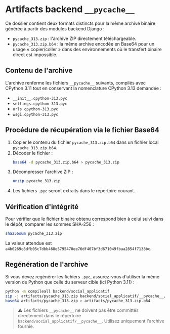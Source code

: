 # Artifacts backend `__pycache__`

Ce dossier contient deux formats distincts pour la même archive binaire générée à partir des modules backend Django :

- `pycache_313.zip` : l'archive ZIP directement téléchargeable.
- `pycache_313.zip.b64` : la même archive encodée en Base64 pour un usage « copier/coller » dans des environnements où le transfert binaire direct est impossible.

## Contenu de l'archive

L'archive renferme les fichiers `__pycache__` suivants, compilés avec CPython 3.11 tout en conservant la nomenclature CPython 3.13 demandée :

- `__init__.cpython-313.pyc`
- `settings.cpython-313.pyc`
- `urls.cpython-313.pyc`
- `wsgi.cpython-313.pyc`

## Procédure de récupération via le fichier Base64

1. Copier le contenu du fichier `pycache_313.zip.b64` dans un fichier local `pycache_313.zip.b64`.
2. Décoder le fichier :
   ```bash
   base64 -d pycache_313.zip.b64 > pycache_313.zip
   ```
3. Décompresser l'archive ZIP :
   ```bash
   unzip pycache_313.zip
   ```
4. Les fichiers `.pyc` seront extraits dans le répertoire courant.

## Vérification d'intégrité

Pour vérifier que le fichier binaire obtenu correspond bien à celui suivi dans le dépôt, comparer les sommes SHA-256 :

```bash
sha256sum pycache_313.zip
```

La valeur attendue est `a4b0269c8dfb05c7dbb468e5795470ee76df407bf3d671049fbaa2854f7138bc`.

## Regénération de l'archive

Si vous devez regénérer les fichiers `.pyc`, assurez-vous d'utiliser la même version de Python que celle du serveur cible (ici Python 3.11) :

```bash
python -m compileall backend/social_applicatif
zip -j artifacts/pycache_313.zip backend/social_applicatif/__pycache__/*.pyc
base64 artifacts/pycache_313.zip > artifacts/pycache_313.zip.b64
```

> ⚠️ Les fichiers `__pycache__` ne doivent pas être committés directement dans le répertoire `backend/social_applicatif/__pycache__`. Utilisez uniquement l'archive fournie.